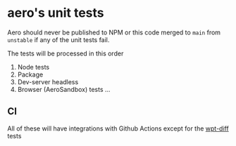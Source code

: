 # aero's unit tests

Aero should never be published to NPM or this code merged to `main` from `unstable` if any of the unit tests fail.

The tests will be processed in this order

1. Node tests
  1. Package
  2. Dev-server headless
2. Browser (AeroSandbox) tests
  ...

## CI

All of these will have integrations with Github Actions except for the [wpt-diff](../WPT-Diff/README.md) tests